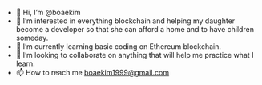 - 👋 Hi, I’m @boaekim
- 👀 I’m interested in everything blockchain and helping my daughter become a developer so that she can afford a home and to have children someday.
- 🌱 I’m currently learning basic coding on Ethereum blockchain.
- 💞️ I’m looking to collaborate on anything that will help me practice what I learn.
- 📫 How to reach me boaekim1999@gmail.com

<!---
boaekim/boaekim is a ✨ special ✨ repository because its `README.md` (this file) appears on your GitHub profile.
You can click the Preview link to take a look at your changes.
--->
